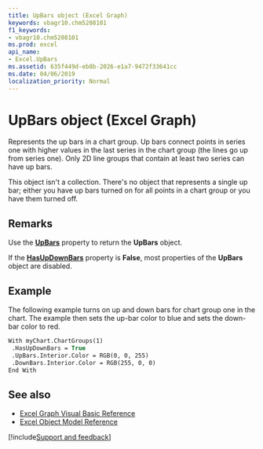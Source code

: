 ```yaml
---
title: UpBars object (Excel Graph)
keywords: vbagr10.chm5208101
f1_keywords:
- vbagr10.chm5208101
ms.prod: excel
api_name:
- Excel.UpBars
ms.assetid: 635f449d-eb8b-2026-e1a7-9472f33641cc
ms.date: 04/06/2019
localization_priority: Normal
---
```



# UpBars object (Excel Graph)

Represents the up bars in a chart group. Up bars connect points in series one with higher values in the last series in the chart group (the lines go up from series one). Only 2D line groups that contain at least two series can have up bars. 

This object isn't a collection. There's no object that represents a single up bar; either you have up bars turned on for all points in a chart group or you have them turned off.


## Remarks

Use the **[UpBars](excel.upbars-graph-property.md)** property to return the **UpBars** object. 

If the **[HasUpDownBars](Excel.HasUpDownBars.md)** property is **False**, most properties of the **UpBars** object are disabled.

## Example

The following example turns on up and down bars for chart group one in the chart. The example then sets the up-bar color to blue and sets the down-bar color to red.

```vb
With myChart.ChartGroups(1) 
 .HasUpDownBars = True 
 .UpBars.Interior.Color = RGB(0, 0, 255) 
 .DownBars.Interior.Color = RGB(255, 0, 0) 
End With
```


## See also

- [Excel Graph Visual Basic Reference](overview/excel/graph-visual-basic-reference.md)
- [Excel Object Model Reference](overview/excel/object-model.md)

[!include[Support and feedback](~/includes/feedback-boilerplate.md)]